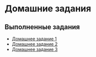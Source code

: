 # Домашние задания
## Выполненные задания
* [Домашнее задание 1](./homework_1/main.py)
* [Домашнее задание 2](./homework_2/main.py)
* [Домашнее задание 3](./homework_3/main.py)
